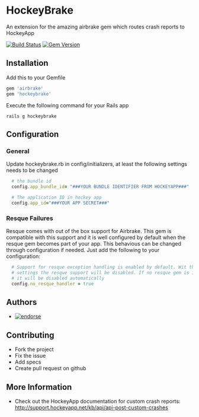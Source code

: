 # HockeyBrake

An extension for the amazing airbrake gem which routes crash reports to HockeyApp

[![Build Status](https://secure.travis-ci.org/dei79/hockeybrake.png)](http://travis-ci.org/dei79/hockeybrake)
[![Gem Version](https://badge.fury.io/rb/hockeybrake.png)](http://badge.fury.io/rb/hockeybrake)

## Installation 

Add this to your Gemfile
```ruby
gem 'airbrake'
gem 'hockeybrake'
```

Execute the following command for your Rails app
```shell
rails g hockeybrake
```

## Configuration

### General

Update hockeybrake.rb in config/initializers, at least the following settings needs to be changed

```ruby
  # the bundle id
  config.app_bundle_id= "###YOUR BUNDLE IDENTIFIER FROM HOCKEYAPP###"

  # The application ID in hockey app
  config.app_id="###YOUR APP SECRET###"
```

### Resque Failures

Resque comes with out of the box support for Airbrake. This gem is compatible with this support and it is well configured by default when the resque gem becomes part of your app. This behavious can be changed through configuration if needed. Just add the following to your configuration:

```ruby
  # Support for resque exception handling is enabled by default. Wit this
  # settings the resque support will be disabled. If no resque gem is installed
  # it will be disabled automatically
  config.no_resque_handler = true
``` 

## Authors

* [![endorse](https://api.coderwall.com/dei79/endorsecount.png)](https://coderwall.com/dei79)

## Contributing
 
* Fork the project
* Fix the issue
* Add specs
* Create pull request on github

## More Information

* Check out the HockeyApp documentation for custom crash reports: http://support.hockeyapp.net/kb/api/api-post-custom-crashes
